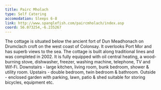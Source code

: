 ```yaml
---
title: Pairc Mholach
type: Self Catering
accomodation: Sleeps 6-8
link: http://www.spanglefish.com/paircmholach/index.asp
coord: 56.073254,-6.235267
---
```


The cottage is situated below the ancient fort of Dun Meadhonach on Drumclach croft on the west coast of Colonsay. It overlooks Port Mor and has superb views to the sea. The cottage is built along traditional lines and was completed in 2002. It is fully equipped with oil central heating, a wood-burning stove, dishwasher, freezer, washing machine, telephone, TV and Wif-Fi. Downstairs - large kitchen, living room, bunk bedroom, shower & utility room. Upstairs - double bedroom, twin bedroom &amp; bathroom. Outside - enclosed garden with parking, lawn, patio &amp; shed suitable for storing bicycles, equipment etc. 